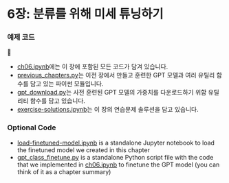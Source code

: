 # 6장: 분류를 위해 미세 튜닝하기

### 예제 코드

- [ch06.ipynb](ch06.ipynb)에는 이 장에 포함된 모든 코드가 담겨 있습니다.
- [previous_chapters.py](previous_chapters.py)는 이전 장에서 만들고 훈련한 GPT 모델과 여러 유틸리 함수를 담고 있는 파이썬 모듈입니다.
- [gpt_download.py](gpt_download.py)는 사전 훈련된 GPT 모델의 가중치를 다운로드하기 위함 유틸리티 함수를 담고 있습니다.
- [exercise-solutions.ipynb](exercise-solutions.ipynb)는 이 장의 연습문제 솔루션을 담고 있습니다.

### Optional Code

- [load-finetuned-model.ipynb](load-finetuned-model.ipynb) is a standalone Jupyter notebook to load the finetuned model we created in this chapter
- [gpt_class_finetune.py](gpt_class_finetune.py) is a standalone Python script file with the code that we implemented in [ch06.ipynb](ch06.ipynb) to finetune the GPT model (you can think of it as a chapter summary)

